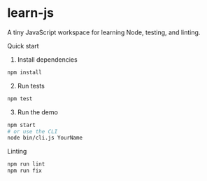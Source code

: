 # learn-js

A tiny JavaScript workspace for learning Node, testing, and linting.

Quick start

1. Install dependencies

```bash
npm install
```

2. Run tests

```bash
npm test
```

3. Run the demo

```bash
npm start
# or use the CLI
node bin/cli.js YourName
```

Linting

```bash
npm run lint
npm run fix
```
